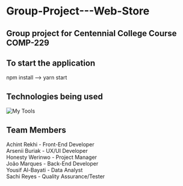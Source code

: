 # Group-Project---Web-Store

## Group project for Centennial College Course COMP-229 

## To start the application
npm install --> yarn start

## Technologies being used 

![My Tools](https://skillicons.dev/icons?i=html,css,javascript,react,nodejs,expressjs,mongodb,vscode,git)


## Team Members

Achint Rekhi     - Front-End Developer  <br>
Arsenii Buriak   - UX/UI Developer  <br>
Honesty Werinwo  - Project Manager <br>
João Marques     - Back-End Developer <br>
Yousif Al-Bayati - Data Analyst <br>
Sachi Reyes      - Quality Assurance/Tester <br>